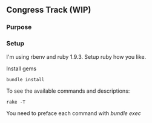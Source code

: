 ## Congress Track (WIP)

### Purpose

### Setup

I'm using rbenv and ruby 1.9.3. Setup ruby how you like.

Install gems
```bash
bundle install
```

To see the available commands and descriptions:
```
rake -T
```

You need to preface each command with *bundle exec*
